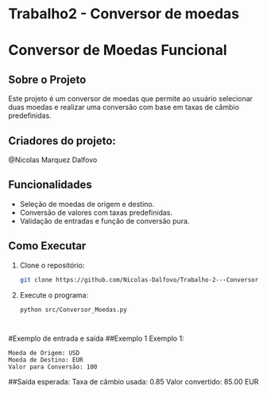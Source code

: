 # Trabalho2 - Conversor de moedas

# Conversor de Moedas Funcional

## Sobre o Projeto
Este projeto é um conversor de moedas que permite ao usuário selecionar duas moedas e realizar uma conversão com base em taxas de câmbio predefinidas.

## Criadores do projeto:
@Nicolas Marquez Dalfovo

## Funcionalidades
- Seleção de moedas de origem e destino.
- Conversão de valores com taxas predefinidas.
- Validação de entradas e função de conversão pura.

## Como Executar

1. Clone o repositório:
   ```bash
   git clone https://github.com/Nicolas-Dalfovo/Trabalho-2---Conversor-de-moedas
   
2. Execute o programa:
   ```bash
   python src/Conversor_Moedas.py




#Exemplo de entrada e saída
##Exemplo 1
Exemplo 1:

    Moeda de Origem: USD
    Moeda de Destino: EUR
    Valor para Conversão: 100
##Saída esperada:
Taxa de câmbio usada: 0.85
Valor convertido: 85.00 EUR
